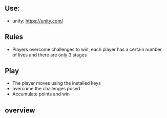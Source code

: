 ## Use:
- unity: https://unity.com/
## Rules
- Players overcome challenges to win, each player has a certain number of lives and there are only 3 stages
## Play
- The player moves using the installed keys
- overcome the challenges posed
- Accumulate points and win
## overview 
